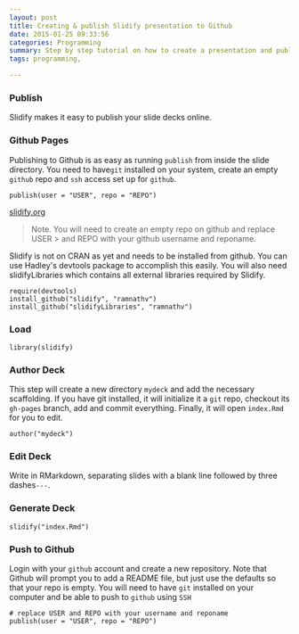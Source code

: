 ```yaml
---
layout: post
title: Creating & publish Slidify presentation to Github 
date: 2015-01-25 09:33:56
categories: Programming
summary: Step by step tutorial on how to create a presentation and publish Slidify presentation to Github with the publish Command. 
tags: programming, 

---
```


### Publish
Slidify makes it easy to publish your slide decks online.

### Github Pages

Publishing to Github is as easy as running `publish` from inside the slide directory. You need to have`git` installed on your system, create an empty `github` repo and `ssh` access set up for `github`.

```{r}
publish(user = "USER", repo = "REPO")
```


[slidify.org](http://slidify.org/start.html)

> Note. You will need to create an empty repo on github and replace USER > and REPO with your github username and reponame.

Slidify is not on CRAN as yet and needs to be installed from github. You can use Hadley's devtools package to accomplish this easily. You will also need slidifyLibraries which contains all external libraries required by Slidify.

```{r}
require(devtools)
install_github("slidify", "ramnathv")
install_github("slidifyLibraries", "ramnathv")
```

### Load

`library(slidify)`

### Author Deck

This step will create a new directory ``mydeck`` and add the necessary scaffolding. If you have git installed, it will initialize it a ``git`` repo, checkout its ``gh-pages`` branch, add and commit everything. Finally, it will open ``index.Rmd`` for you to edit.

```{r}
author("mydeck")
```

### Edit Deck

Write in RMarkdown, separating slides with a blank line followed by three dashes`---`.

### Generate Deck

```{r}
slidify("index.Rmd")
```

### Push to Github

Login with your `github` account and create a new repository. Note that Github will prompt you to add a README file, but just use the defaults so that your repo is empty. You will need to have `git` installed on your computer and be able to push to `github` using `SSH`

```{r}
# replace USER and REPO with your username and reponame
publish(user = "USER", repo = "REPO")
```
